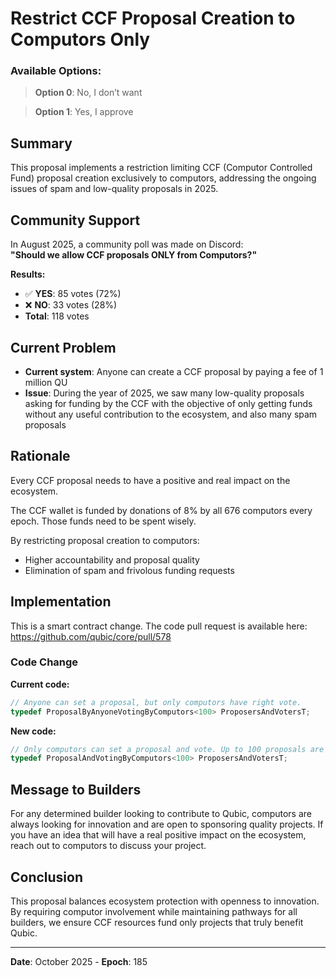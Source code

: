 # Restrict CCF Proposal Creation to Computors Only

### Available Options:
> **Option 0**: No, I don’t want  

> **Option 1**: Yes, I approve 

## Summary

This proposal implements a restriction limiting CCF (Computor Controlled Fund) proposal creation exclusively to computors, addressing the ongoing issues of spam and low-quality proposals in 2025.

## Community Support

In August 2025, a community poll was made on Discord:  
**"Should we allow CCF proposals ONLY from Computors?"**

**Results:**
- ✅ **YES**: 85 votes (72%)
- ❌ **NO**: 33 votes (28%)
- **Total**: 118 votes

## Current Problem

- **Current system**: Anyone can create a CCF proposal by paying a fee of 1 million QU
- **Issue**: During the year of 2025, we saw many low-quality proposals asking for funding by the CCF with the objective of only getting funds without any useful contribution to the ecosystem, and also many spam proposals

## Rationale

Every CCF proposal needs to have a positive and real impact on the ecosystem.

The CCF wallet is funded by donations of 8% by all 676 computors every epoch. Those funds need to be spent wisely.

By restricting proposal creation to computors:
- Higher accountability and proposal quality
- Elimination of spam and frivolous funding requests

 ## Implementation

This is a smart contract change. The code pull request is available here:  
https://github.com/qubic/core/pull/578

### Code Change

**Current code:**
```cpp
// Anyone can set a proposal, but only computors have right vote.
typedef ProposalByAnyoneVotingByComputors<100> ProposersAndVotersT;
```

**New code:**
```cpp
// Only computors can set a proposal and vote. Up to 100 proposals are supported simultaneously.
typedef ProposalAndVotingByComputors<100> ProposersAndVotersT;
```

## Message to Builders

For any determined builder looking to contribute to Qubic, computors are always looking for innovation and are open to sponsoring quality projects. If you have an idea that will have a real positive impact on the ecosystem, reach out to computors to discuss your project.

## Conclusion

This proposal balances ecosystem protection with openness to innovation. By requiring computor involvement while maintaining pathways for all builders, we ensure CCF resources fund only projects that truly benefit Qubic.

---

**Date**: October 2025 - **Epoch**: 185
